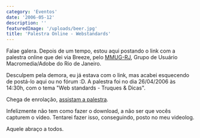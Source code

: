```yaml
---
category: 'Eventos'
date: '2006-05-12'
description: ''
featuredImage: '/uploads/beer.jpg'
title: 'Palestra Online - Webstandards'
---
```


Falae galera. Depois de um tempo, estou aqui postando o link com a palestra online que dei via Breeze, pelo [MMUG-RJ](http://www.mmug-rj.com.br), Grupo de Usuário Macromedia/Adobe do Rio de Janeiro.

Desculpem pela demora, eu já estava com o link, mas acabei esquecendo de postá-lo aqui ou no fórum :D. A palestra foi no dia 26/04/2006 às 14:30h, com o tema "Web standards - Truques & Dicas".

Chega de enrolação, [assistam a palestra](http://adobechats.breezecentral.com/p45777342/).

Infelizmente não tem como fazer o download, a não ser que vocês capturem o vídeo. Tentarei fazer isso, conseguindo, posto no meu videolog.

Aquele abraço a todos.

